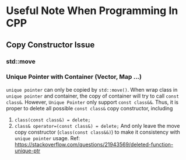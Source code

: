 # Useful Note When Programming In CPP

## Copy Constructor Issue

### std::move


### Unique Pointer with Container (Vector, Map ...)
`unique pointer` can only be copied by `std::move()`. When wrap class in `unique pointer` and container, the copy of container will try to call `const class&`. However, `Unique Pointer` only support `const class&&`. Thus, it is proper to delete all possible `const class&` copy constructor, including
1. `class(const class&) = delete;`
2. `class& operator=(const class&) = delete;`
And only leave the move copy constructor (`class(const class&&)`) to make it consistency with `unique pointer` usage. Ref: https://stackoverflow.com/questions/21943569/deleted-function-unique-ptr